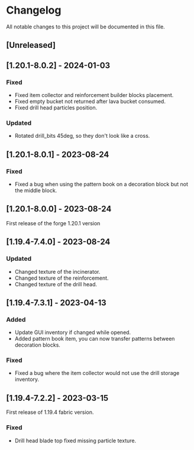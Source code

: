 # Changelog

All notable changes to this project will be documented in this file.

## [Unreleased]

## [1.20.1-8.0.2] - 2024-01-03

### Fixed

- Fixed item collector and reinforcement builder blocks placement.
- Fixed empty bucket not returned after lava bucket consumed.
- Fixed drill head particles position.

### Updated

- Rotated drill_bits 45deg, so they don't look like a cross.

## [1.20.1-8.0.1] - 2023-08-24

### Fixed

- Fixed a bug when using the pattern book on a decoration block but not the middle block.

## [1.20.1-8.0.0] - 2023-08-24

First release of the forge 1.20.1 version

## [1.19.4-7.4.0] - 2023-08-24

### Updated

- Changed texture of the incinerator.
- Changed texture of the reinforcement.
- Changed texture of the drill head.

## [1.19.4-7.3.1] - 2023-04-13

### Added

- Update GUI inventory if changed while opened.
- Added pattern book item, you can now transfer patterns between decoration blocks.

### Fixed

- Fixed a bug where the item collector would not use the drill storage inventory.

## [1.19.4-7.2.2] - 2023-03-15

First release of 1.19.4 fabric version.

### Fixed

- Drill head blade top fixed missing particle texture.